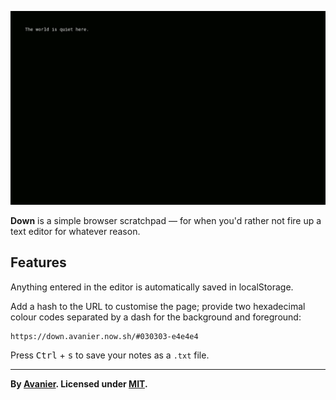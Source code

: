 [![Screenshot](screenshot.png)](https://down.avanier.now.sh)

**Down** is a simple browser scratchpad — for when you'd rather not fire up a text editor for whatever reason.

## Features

Anything entered in the editor is automatically saved in localStorage.

Add a hash to the URL to customise the page; provide two hexadecimal colour codes separated by a dash for the background and foreground:

    https://down.avanier.now.sh/#030303-e4e4e4

Press <kbd>Ctrl</kbd> + <kbd>s</kbd> to save your notes as a `.txt` file.

---

**By [Avanier](https://avanier.now.sh). Licensed under [MIT](LICENSE).**
